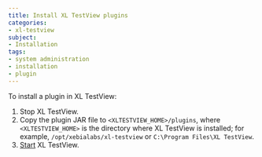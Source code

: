 ```yaml
---
title: Install XL TestView plugins
categories:
- xl-testview
subject:
- Installation
tags:
- system administration
- installation
- plugin
---
```


To install a plugin in XL TestView:

1. Stop XL TestView.
2. Copy the plugin JAR file to `<XLTESTVIEW_HOME>/plugins`, where `<XLTESTVIEW_HOME>` is the directory where XL TestView is installed; for example, `/opt/xebialabs/xl-testview` or `C:\Program Files\XL TestView`.
3. [Start](/xl-testview/how-to/start.html) XL TestView.
